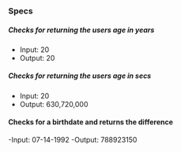 ### Specs
##### Checks for returning the users age in years
- Input: 20
- Output: 20
##### Checks for returning the users age in secs
- Input: 20
- Output: 630,720,000
#### Checks for a birthdate and returns the difference
-Input: 07-14-1992
-Output: 788923150
